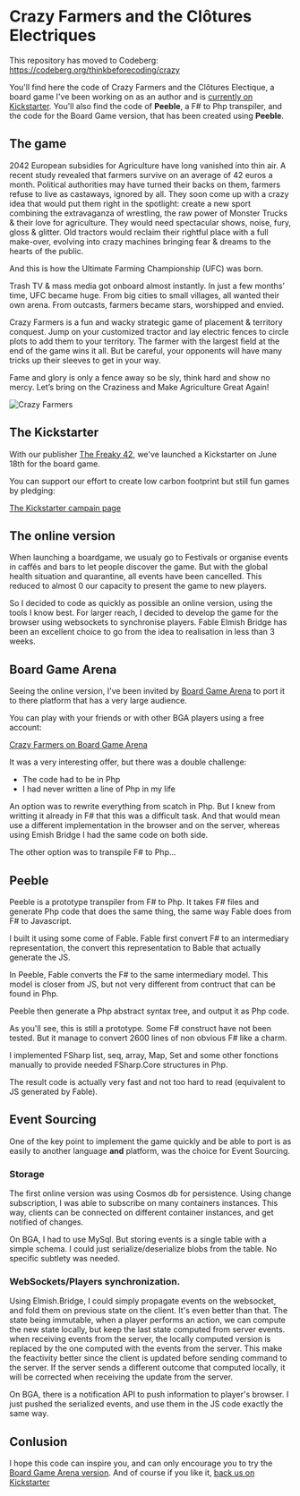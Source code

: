 # Crazy Farmers and the Clôtures Electriques

This repository has moved to Codeberg: https://codeberg.org/thinkbeforecoding/crazy

You'll find here the code of Crazy Farmers and the Clôtures Electique, a board game I've been working on as an author and is [currently on Kickstarter](https://www.kickstarter.com/projects/1486112993/crazy-farmers-and-the-clotures-electriques?ref=3gajzr). You'll also find the code of **Peeble**, a F# to Php transpiler, and the code for the Board Game  version, that has been created using **Peeble**.

## The game

2042 European subsidies for Agriculture have long vanished into thin air. A recent study revealed that farmers survive on an average of 42 euros a month. Political authorities may have turned their backs on them, farmers refuse to live as castaways, ignored by all. They soon come up with a crazy idea that would put them right in the spotlight: create a new sport combining the extravaganza of wrestling, the raw power of Monster Trucks & their love for agriculture. They would need spectacular shows, noise, fury, gloss & glitter. Old tractors would reclaim their rightful place with a full make-over, evolving into crazy machines bringing fear & dreams to the hearts of the public.

And this is how the Ultimate Farming Championship (UFC) was born.

Trash TV & mass media got onboard almost instantly. In just a few months’ time, UFC became huge. From big cities to small villages, all wanted their own arena. From outcasts, farmers became stars, worshipped and envied.

Crazy Farmers is a fun and wacky strategic game of placement & territory conquest.
Jump on your customized tractor and lay electric fences to circle plots to add them to your territory. The farmer with the largest field at the end of the game wins it all. But be careful, your opponents will have many tricks up their sleeves to get in your way.

Fame and glory is only a fence away so be sly, think hard and show no mercy. Let’s bring on the Craziness and Make Agriculture Great Again!

![Crazy Farmers](img/Matos_KS_transparent_avec_boite_small.png)

## The Kickstarter

With our publisher [The Freaky 42](https://www.facebook.com/TheFreaky42/), we've launched a Kickstarter on June 18th for the board game.

You can support our effort to create low carbon footprint but still fun games by pledging:

[The Kickstarter campain page](https://www.kickstarter.com/projects/1486112993/crazy-farmers-and-the-clotures-electriques?ref=3gajzr)

## The online version

When launching a boardgame, we usualy go to Festivals or organise events in caffés and bars to let people discover the game. But with the global health situation and quarantine, all events have been cancelled. This reduced to almost 0 our capacity to present the game to new players.

So I decided to code as quickly as possible an online version, using the tools I know best. For larger reach, I decided to develop the game for the browser using websockets to synchronise players. Fable Elmish Bridge has been an excellent choice to go from the idea to realisation in less than 3 weeks.

## Board Game Arena

Seeing the online version, I've been invited by [Board Game Arena](https://boardgamearena.com/gamepanel?game=crazyfarmers) to port it to there platform that has a very large audience.

You can play with your friends or with other BGA players using a free account:

[Crazy Farmers on Board Game Arena](https://boardgamearena.com/gamepanel?game=crazyfarmers)

It was a very interesting offer, but there was a double challenge:

* The code had to be in Php
* I had never written a line of Php in my life

An option was to rewrite everything from scatch in Php. But I knew from writting it already in F# that this was a difficult task. And that would mean use a different implementation in the browser and on the server, whereas using Emish Bridge I had the same code on both side.

The other option was to transpile F# to Php...

## Peeble

Peeble is a prototype transpiler from F# to Php. It takes F# files and generate Php code that does the same thing, the same way Fable does from F# to Javascript.

I built it using some come of Fable. Fable first convert F# to an intermediary representation, the convert this representation to Bable that actually generate the JS.

In Peeble, Fable converts the F# to the same intermediary model. This model is closer from JS, but not very different from contruct that can be found in Php.

Peeble then generate a Php abstract syntax tree, and output it as Php code.

As you'll see, this is still a prototype. Some F# construct have not been tested. But it manage to convert 2600 lines of non obvious F# like a charm. 

I implemented FSharp list, seq, array, Map, Set and some other fonctions manually to provide needed FSharp.Core structures in Php.

The result code is actually very fast and not too hard to read (equivalent to JS generated by Fable).

## Event Sourcing

One of the key point to implement the game quickly and be able to port is as easily to another language **and** platform, was the choice for Event Sourcing.

### Storage

The first online version was using Cosmos db for persistence. Using change subscription, I was able to subscribe on many containers instances. This way, clients can be connected on different container instances, and get notified of changes.

On BGA, I had to use MySql. But storing events is a single table with a simple schema. I could just serialize/deserialize blobs from the table. No specific subtlety was needed. 

### WebSockets/Players synchronization.

Using Elmish.Bridge, I could simply propagate events on the websocket, and fold them on previous state on the client. It's even better than that. The state being immutable, when a player performs an action, we can compute the new state locally, but keep the last state computed from server events. when receiving events from the server, the locally computed version is replaced by the one computed with the events from the server. This make the feactivity better since the client is updated before sending command to the server. If the server sends a different outcome that computed locally, it will be corrected when receiving the update from the server.

On BGA, there is a notification API to push information to player's browser. I just pushed the serialized events, and use them in the JS code exactly the same way.

## Conlusion

I hope this code can inspire you, and can only encourage you to try the [Board Game Arena version](https://boardgamearena.com/gamepanel?game=crazyfarmers).
And of course if you like it, [back us on Kickstarter](https://www.kickstarter.com/projects/1486112993/crazy-farmers-and-the-clotures-electriques?ref=3gajzr)
